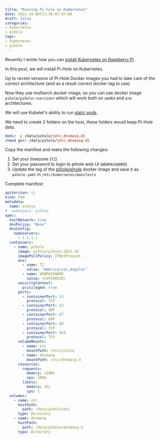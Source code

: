 ```yaml
---
title: "Running Pi-hole on Kubernetes"
date: 2021-10-06T21:36:07-07:00
draft: false
categories:
- kubernetes
- pihole
tags:
- kubernetes
- pihole
---
```


Recently I wrote how you can [install Kubernetes on Raspberry Pi](/post/2020-09-02-installing-kubernetes-raspberrypi/). 

In this post, we will install Pi-Hole on Kubernetes.

Up to recent versions of Pi-Hole Docker images you had to take care of the correct architecture (and as a result correct docker tag to use).

Now they use multiarch docker image, so you can use docker image `pihole/pihole:<version>` which will work both on `amd64` and `arm` architectures.

We will use Kubelet's ability to run [static pods].

We need to create 2 folders on the host, these folders would keep Pi-Hole data.

```bash
mkdir -p /data/pihole/{etc,dnsmasq.d}
chmod go+r /data/pihole/{etc,dnsmasq.d}
```

Copy the manifest and make the following changes:

1. Set your timezone (`TZ`)
2. Set your password to login to pihole web UI (`WEBPASSWORD`)
3. Update the tag of the [pihole/pihole][pihole-docker] docker image
and save it as `pihole.yaml` in `/etc/kubernetes/manifests`

Complete manifest:


```yaml
apiVersion: v1
kind: Pod
metadata:
  name: pihole
#  namespace: pihole
spec:
  hostNetwork: true
  dnsPolicy: "None"
  dnsConfig:
    nameservers:
      - 1.1.1.1
  containers:
    - name: pihole
      image: pihole/pihole:2021.10
      imagePullPolicy: IfNotPresent
      env:
        - name: TZ
          value: "America/Los_Angeles"
        - name: WEBPASSWORD
          value: <CUSTOMIZE>
      securityContext:
        privileged: true
      ports:
        - containerPort: 53
          protocol: TCP
        - containerPort: 53
          protocol: UDP
        - containerPort: 67
          protocol: UDP
        - containerPort: 80
          protocol: TCP
        - containerPort: 443
          protocol: TCP
      volumeMounts:
        - name: etc
          mountPath: /etc/pihole
        - name: dnsmasq
          mountPath: /etc/dnsmasq.d
      resources:
        requests:
          memory: 128Mi
          cpu: 100m
        limits:
          memory: 2Gi
          cpu: 1
  volumes:
    - name: etc
      hostPath:
        path: /data/pihole/etc
      type: Directory
    - name: dnsmasq
      hostPath:
        path: /data/pihole/dnsmasq.d
      type: Directory
```

[static pods]: <https://kubernetes.io/docs/tasks/configure-pod-container/static-pod/>
[pihole-docker]: <https://hub.docker.com/r/pihole/pihole/tags>
